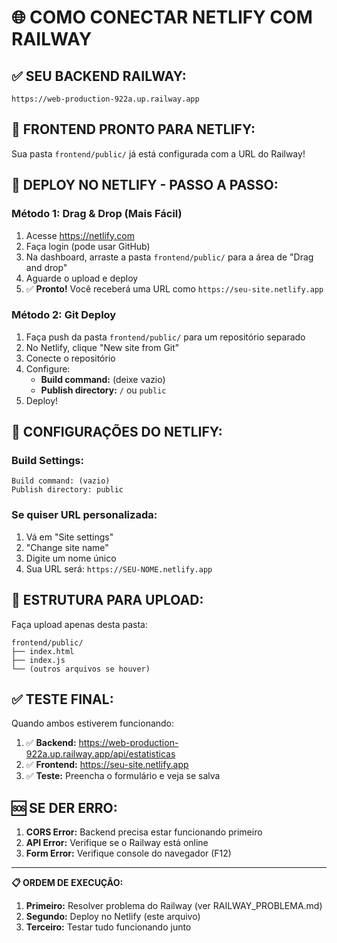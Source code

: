 # 🌐 COMO CONECTAR NETLIFY COM RAILWAY

## ✅ **SEU BACKEND RAILWAY:**
```
https://web-production-922a.up.railway.app
```

## 📁 **FRONTEND PRONTO PARA NETLIFY:**
Sua pasta `frontend/public/` já está configurada com a URL do Railway!

## 🚀 **DEPLOY NO NETLIFY - PASSO A PASSO:**

### **Método 1: Drag & Drop (Mais Fácil)**
1. Acesse https://netlify.com
2. Faça login (pode usar GitHub)
3. Na dashboard, arraste a pasta `frontend/public/` para a área de "Drag and drop"
4. Aguarde o upload e deploy
5. ✅ **Pronto!** Você receberá uma URL como `https://seu-site.netlify.app`

### **Método 2: Git Deploy**
1. Faça push da pasta `frontend/public/` para um repositório separado
2. No Netlify, clique "New site from Git"
3. Conecte o repositório
4. Configure:
   - **Build command:** (deixe vazio)
   - **Publish directory:** `/` ou `public`
5. Deploy!

## 🔧 **CONFIGURAÇÕES DO NETLIFY:**

### **Build Settings:**
```
Build command: (vazio)
Publish directory: public
```

### **Se quiser URL personalizada:**
1. Vá em "Site settings"
2. "Change site name"
3. Digite um nome único
4. Sua URL será: `https://SEU-NOME.netlify.app`

## 📂 **ESTRUTURA PARA UPLOAD:**
Faça upload apenas desta pasta:
```
frontend/public/
├── index.html
├── index.js
└── (outros arquivos se houver)
```

## ✅ **TESTE FINAL:**
Quando ambos estiverem funcionando:
1. ✅ **Backend:** https://web-production-922a.up.railway.app/api/estatisticas
2. ✅ **Frontend:** https://seu-site.netlify.app
3. ✅ **Teste:** Preencha o formulário e veja se salva

## 🆘 **SE DER ERRO:**
1. **CORS Error:** Backend precisa estar funcionando primeiro
2. **API Error:** Verifique se o Railway está online
3. **Form Error:** Verifique console do navegador (F12)

---
**📋 ORDEM DE EXECUÇÃO:**
1. **Primeiro:** Resolver problema do Railway (ver RAILWAY_PROBLEMA.md)
2. **Segundo:** Deploy no Netlify (este arquivo)
3. **Terceiro:** Testar tudo funcionando junto